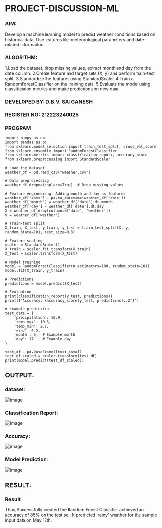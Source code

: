 # PROJECT-DISCUSSION-ML
### AIM:
Develop a machine learning model to predict weather conditions based on historical data. Use features like meteorological parameters and date-related information.
### ALGORITHM:

1.Load the dataset, drop missing values, extract month and day from the date column.
2.Create feature and target sets (X, y) and perform train-test split.
3.Standardize the features using StandardScaler.
4.Train a RandomForestClassifier on the training data.
5.Evaluate the model using classification metrics and make predictions on new data.

### DEVELOPED BY: D.B.V. SAI GANESH
### REGISTER NO: 212223240025

### PROGRAM
```
import numpy as np
import pandas as pd
from sklearn.model_selection import train_test_split, cross_val_score
from sklearn.ensemble import RandomForestClassifier
from sklearn.metrics import classification_report, accuracy_score
from sklearn.preprocessing import StandardScaler

# Load the dataset
weather_df = pd.read_csv("weather.csv")

# Data preprocessing
weather_df.dropna(inplace=True)  # Drop missing values

# Feature engineering: Adding month and day as features
weather_df['date'] = pd.to_datetime(weather_df['date'])
weather_df['month'] = weather_df['date'].dt.month
weather_df['day'] = weather_df['date'].dt.day
X = weather_df.drop(columns=['date', 'weather'])
y = weather_df['weather']

# Train-test split
X_train, X_test, y_train, y_test = train_test_split(X, y, random_state=101, test_size=0.3)

# Feature scaling
scaler = StandardScaler()
X_train = scaler.fit_transform(X_train)
X_test = scaler.transform(X_test)

# Model training
model = RandomForestClassifier(n_estimators=100, random_state=101)
model.fit(X_train, y_train)

# Predictions
predictions = model.predict(X_test)

# Evaluation
print(classification_report(y_test, predictions))
print(f'Accuracy: {accuracy_score(y_test, predictions):.2f}')

# Example prediction
test_data = {
    'precipitation': 10.9,
    'temp_max': 10.6,
    'temp_min': 2.8,
    'wind': 4.5,
    'month': 5,  # Example month
    'day': 17    # Example day
}

test_df = pd.DataFrame([test_data])
test_df_scaled = scaler.transform(test_df)
print(model.predict(test_df_scaled))

```
## OUTPUT:
### dataset:
![image](https://github.com/saiganesh2006/PROJECT-DISCUSSION-ML/assets/145742342/28a95ec2-c736-40c9-880e-42f3e5e0f35f)
### Classification Report:
![image](https://github.com/saiganesh2006/PROJECT-DISCUSSION-ML/assets/145742342/778087d8-7a3f-46f4-9a61-364d2c4f5e1d)
### Accuracy:
![image](https://github.com/saiganesh2006/PROJECT-DISCUSSION-ML/assets/145742342/ad1fff7a-a533-44e1-b4d2-0720ffe4ef6c)
### Model Prediction:
![image](https://github.com/saiganesh2006/PROJECT-DISCUSSION-ML/assets/145742342/c5054554-c39b-438d-9c17-61221708fb40)

## RESULT:
### Result
Thus,Successfully created the Random Forest Classifier achieved an accuracy of 85% on the test set. It predicted 'rainy' weather for the sample input data on May 17th.
